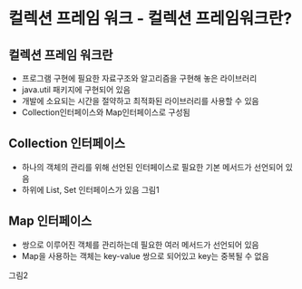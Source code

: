 # 컬렉션 프레임 워크 - 컬렉션 프레임워크란?
## 컬렉션 프레임 워크란
- 프로그램 구현에 필요한 자료구조와 알고리즘을 구현해 놓은 라이브러리
- java.util 패키지에 구현되어 있음
- 개발에 소요되는 시간을 절약하고 최적화된 라이브러리를 사용할 수 있음
- Collection인터페이스와 Map인터페이스로 구성됨

## Collection 인터페이스
- 하나의 객체의 관리를 위해 선언된 인터페이스로 필요한 기본 메서드가 선언되어 있음
- 하위에 List, Set 인터페이스가 있음
그림1

## Map 인터페이스
- 쌍으로 이루어진 객체를 관리하는데 필요한 여러 메서드가 선언되어 있음
- Map을 사용하는 객체는 key-value 쌍으로 되어있고 key는 중복될 수 없음

그림2



